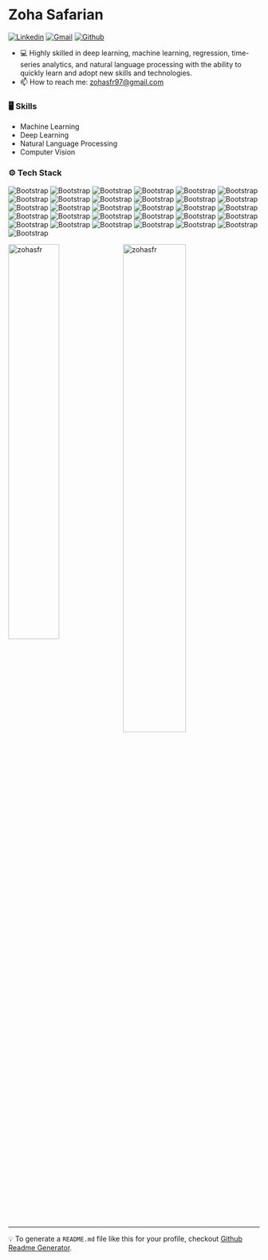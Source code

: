 # Zoha  Safarian

[![Linkedin](https://img.shields.io/badge/-LinkedIn-blue?style=flat&logo=Linkedin&logoColor=white)](https://www.linkedin.com/in/zohasfr/)
[![Gmail](https://img.shields.io/badge/-Gmail-c14438?style=flat&logo=Gmail&logoColor=white)](mailto:zohasfr97@gmail.com)
[![Github](https://img.shields.io/github/followers/zohasfr?label=Follow&style=social)](https://github.com/zohasfr)

 - 💻 Highly skilled in deep learning, machine learning, regression, time-series analytics, and natural language processing with the ability to quickly learn and adopt new skills and technologies. 
 - 📫 How to reach me: zohasfr97@gmail.com
 
### 🖥 Skills

- Machine Learning
- Deep Learning
- Natural Language Processing
- Computer Vision
### ⚙️ Tech Stack

![Bootstrap](https://img.shields.io/badge/-Python-05122A?style=flat-square&logo=Python&color=353535) ![Bootstrap](https://img.shields.io/badge/-C%2B%2B-05122A?style=flat-square&logo=C%2B%2B&color=353535) ![Bootstrap](https://img.shields.io/badge/-R-05122A?style=flat-square&logo=R&color=353535) ![Bootstrap](https://img.shields.io/badge/-JavaScript-05122A?style=flat-square&logo=JavaScript&color=353535) ![Bootstrap](https://img.shields.io/badge/-Java-05122A?style=flat-square&logo=Java&color=353535) ![Bootstrap](https://img.shields.io/badge/-Docker-05122A?style=flat-square&logo=Docker&color=353535) ![Bootstrap](https://img.shields.io/badge/-Kubernetes-05122A?style=flat-square&logo=Kubernetes&color=353535) ![Bootstrap](https://img.shields.io/badge/-selenium-05122A?style=flat-square&logo=selenium&color=353535) ![Bootstrap](https://img.shields.io/badge/-BeautifulSoup-05122A?style=flat-square&logo=BeautifulSoup&color=353535) ![Bootstrap](https://img.shields.io/badge/-TensorFlow-05122A?style=flat-square&logo=TensorFlow&color=353535) ![Bootstrap](https://img.shields.io/badge/-PyTorch-05122A?style=flat-square&logo=PyTorch&color=353535) ![Bootstrap](https://img.shields.io/badge/-Scikit%20Learn-05122A?style=flat-square&logo=Scikit-Learn&color=353535) ![Bootstrap](https://img.shields.io/badge/-Matplotlib-05122A?style=flat-square&logo=Matplotlib&color=353535) ![Bootstrap](https://img.shields.io/badge/-NLTK-05122A?style=flat-square&logo=NLTK&color=353535) ![Bootstrap](https://img.shields.io/badge/-spaCy-05122A?style=flat-square&logo=spaCy&color=353535) ![Bootstrap](https://img.shields.io/badge/-OpenCV-05122A?style=flat-square&logo=OpenCV&color=353535) ![Bootstrap](https://img.shields.io/badge/-PySpark-05122A?style=flat-square&logo=PySpark&color=353535) ![Bootstrap](https://img.shields.io/badge/-AWS-05122A?style=flat-square&logo=AWS&color=353535) ![Bootstrap](https://img.shields.io/badge/-MongoDB-05122A?style=flat-square&logo=MongoDB&color=353535) ![Bootstrap](https://img.shields.io/badge/-MySQL-05122A?style=flat-square&logo=MySQL&color=353535) ![Bootstrap](https://img.shields.io/badge/-PostgreSQL-05122A?style=flat-square&logo=PostgreSQL&color=353535) ![Bootstrap](https://img.shields.io/badge/-Pandas-05122A?style=flat-square&logo=Pandas&color=353535) ![Bootstrap](https://img.shields.io/badge/-Numpy-05122A?style=flat-square&logo=Numpy&color=353535) ![Bootstrap](https://img.shields.io/badge/-Flask-05122A?style=flat-square&logo=Flask&color=353535) ![Bootstrap](https://img.shields.io/badge/-Django-05122A?style=flat-square&logo=Django&color=353535) ![Bootstrap](https://img.shields.io/badge/-FastAPI-05122A?style=flat-square&logo=FastAPI&color=353535) ![Bootstrap](https://img.shields.io/badge/-node.js-05122A?style=flat-square&logo=node.js&color=353535) ![Bootstrap](https://img.shields.io/badge/-Blockchain-05122A?style=flat-square&logo=blockchaindotcom&color=353535) ![Bootstrap](https://img.shields.io/badge/-Visual%20Studio%20Code-05122A?style=flat-square&logo=Visual-Studio-Code&color=353535) ![Bootstrap](https://img.shields.io/badge/-html5-05122A?style=flat-square&logo=html5&color=353535) ![Bootstrap](https://img.shields.io/badge/-css3-05122A?style=flat-square&logo=css3&color=353535)

<div>
  <img width="45%" align="left" src="https://github-readme-stats.vercel.app/api/top-langs?username=zohasfr&show_icons=true&locale=en&layout=compact" alt="zohasfr" />
  <img width="50%"  src="https://github-readme-streak-stats.herokuapp.com/?user=zohasfr&" alt="zohasfr" />
</div>


---
💡 To generate a `README.md` file like this for your profile, checkout [Github Readme Generator](https://docs.github.com/en/account-and-profile/setting-up-and-managing-your-github-profile/customizing-your-profile/managing-your-profile-readme).
